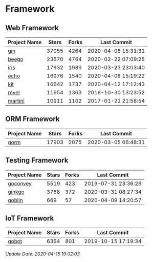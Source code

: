 # Framework

## Web Framework

| Project Name | Stars | Forks | Last Commit |
| ------------ | ----- | ----- | ----------- |
| [gin](https://github.com/gin-gonic/gin) | 37055 | 4264 | 2020-04-08 15:31:31 |
| [beego](https://github.com/astaxie/beego) | 23670 | 4764 | 2020-02-22 07:09:25 |
| [iris](https://github.com/kataras/iris) | 17932 | 1989 | 2020-03-23 23:03:40 |
| [echo](https://github.com/labstack/echo) | 16976 | 1540 | 2020-04-08 15:19:22 |
| [kit](https://github.com/go-kit/kit) | 16642 | 1737 | 2020-04-12 17:12:43 |
| [revel](https://github.com/revel/revel) | 11654 | 1363 | 2018-10-30 13:23:52 |
| [martini](https://github.com/go-martini/martini) | 10911 | 1102 | 2017-01-21 21:58:54 |

## ORM Framework

| Project Name | Stars | Forks | Last Commit |
| ------------ | ----- | ----- | ----------- |
| [gorm](https://github.com/jinzhu/gorm) | 17903 | 2075 | 2020-03-05 06:48:31 |

## Testing Framework

| Project Name | Stars | Forks | Last Commit |
| ------------ | ----- | ----- | ----------- |
| [goconvey](https://github.com/smartystreets/goconvey) | 5519 | 423 | 2019-07-31 23:36:26 |
| [ginkgo](https://github.com/onsi/ginkgo) | 3788 | 372 | 2020-03-31 08:27:34 |
| [goblin](https://github.com/franela/goblin) | 669 | 57 | 2020-04-09 14:20:57 |

## IoT Framework

| Project Name | Stars | Forks | Last Commit |
| ------------ | ----- | ----- | ----------- |
| [gobot](https://github.com/hybridgroup/gobot) | 6364 | 801 | 2019-10-15 17:19:34 |

*Update Date: 2020-04-15 19:02:03*